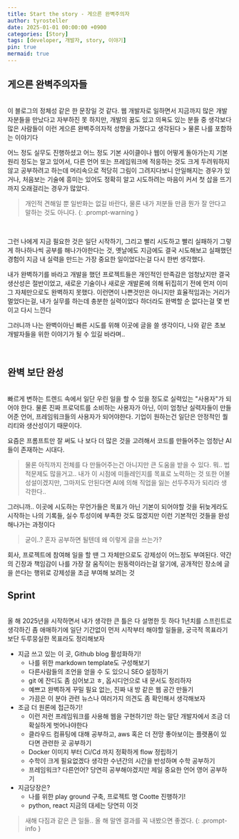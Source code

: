 ```yaml
---
title: Start the story - 게으른 완벽주의자
author: tyrosteller
date: 2025-01-01 00:00:00 +0900
categories: [Story]
tags: [developer, 개발자, story, 이야기]
pin: true
mermaid: true
---
```


## 게으른 완벽주의자들

<br>
이 블로그의 정체성 같은 한 문장일 것 같다.
웹 개발자로 일하면서 지금까지 많은 개발자분들을 만났다고 자부하진 못 하지만, 개발의 꿈도 있고 의욕도 있는 분들 중 생각보다 많은 사람들이 이런 게으른 완벽주의자적 성향을 가졌다고 생각된다
> 물론 나를 포함하는 이야기다

어느 정도 실무도 진행하셨고 어느 정도 기본 사이클이나 웹이 어떻게 돌아가는지 기본 원리 정도는 알고 있어서, 다른 언어 또는 프레임워크에 적응하는 것도 크게 두려워하지 않고 공부하려고 하는데
머리속으로 적당히 그림이 그려지다보니 안일해지는 경우가 있거나, 처음보는 기술에 흥미는 있어도 정확히 알고 시도하려는 마음이 커서 첫 삽을 뜨기까지 오래걸리는 경우가 많았다.

> 개인적 견해일 뿐 일반화는 없길 바란다, 물론 내가 저분들 만큼 뭔가 잘 안다고 말하는 것도 아니다.
{: .prompt-warning }

<br>


그런 나에게 지금 필요한 것은 일단 시작하기, 그리고 빨리 시도하고 빨리 실패하기 그렇게 하나하나씩 공부를 해나가야한다는 것, 옛날에도 지금에도 결국 시도해보고 실패했던 경험이 지금 내 실력을 만드는 가장 중요한 일이었다는걸 다시 한번 생각했다.

내가 완벽하기를 바라고 개발을 했던 프로젝트들은 개인적인 만족감은 엄청났지만 결국 생산성은 절반이었고, 새로운 기술이나 새로운 개발론에 의해 뒤집히기 전에 먼저 이미 그 자체만으로도 완벽하지 못했다.
이런면이 나쁜것만은 아니지만 효율적임과는 거리가 멀었다는걸, 내가 실무를 하는데 충분한 실력이었다 하더라도 완벽할 순 없다는걸 몇 번이고 다시 느낀다

그러니까 나는 완벽이아닌 빠른 시도를 위해 이곳에 글을 쓸 생각이다, 나와 같은 초보 개발자들을 위한 이야기가 될 수 있길 바라며..


<br>

## 완벽 보단 완성

<br>
빠르게 변하는 트렌드 속에서 일단 우린 일을 할 수 있을 정도로 실력있는 "사용자"가 되어야 한다.
물론 진짜 프로덕트를 소비하는 사용자가 아닌, 이미 엄청난 실력자들이 만들어준 언어, 프레임워크들의 사용자가 되어야한다. 기업이 원하는건 일단은 안정적인 퀄리티와 생산성이기 때문이다.

요즘은 프롬프트만 잘 써도 나 보다 더 많은 것을 고려해서 코드를 만들어주는 엄청난 AI들이 존재하는 시대다.
> 물론 아직까지 전체를 다 만들어주는건 아니지만 큰 도움을 받을 수 있다. 뭐.. 법적문제도 많을거고..
내가 이 시점에 미들레인지를 목표로 노력하는 것 또한 어불성설이겠지만, 그마저도 안된다면 AI에 의해 직업을 잃는 선두주자가 되리라 생각한다..

그러니까.. 이곳에 시도하는 무언가들은 목표가 아닌 기본이 되어야할 것을 뒤늦게라도 시작하는 나의 기록들, 실수 투성이에 부족한 것도 많겠지만 이런 기본적인 것들을 완성해나가는 과정이다


> 굳이..? 혼자 공부하면 될텐데 왜 이렇게 글을 쓰는가?

회사, 프로젝트에 참여해 일을 할 땐 그 자체만으로도 강제성이 어느정도 부여된다. 약간의 긴장과 책임감이 나를 가장 잘 움직이는 원동력이라는걸 알기에, 공개적인 장소에 글을 쓴다는 행위로 강제성을 조금 부여해 보려는 것



## Sprint

<br>
올 해 2025년을 시작하면서 내가 생각한 큰 틀은 다 설명한 듯 하다
1년치를 스프린트로 생각하긴 좀 애매하기에 일단 기간없이 먼저 시작부터 해야할 일들을, 궁극적 목표라기보단 두루뭉실한 목표라도 정리해보자

- 지금 쓰고 있는 이 곳, Github blog 활성화하기!
    - 나를 위한 markdown template도 구성해보기
    - 다른사람들의 조언을 얻을 수 도 있으니 SEO 설정하기
    - git 에 잔디도 좀 심어보고 ㅎ, 옵시디언으로 내 문서도 정리하자
    - 예쁘고 완벽하게 꾸밀 필요 없는, 진짜 내 방 같은 웹 공간 만들기
    - 가끔은 이 분야 관련 뉴스나 여러가지 의견도 좀 확인해서 생각해보자
- 조금 더 원론에 접근하기!
    - 이런 저런 프레임워크를 사용해 웹을 구현하기만 하는 말단 개발자에서 조금 더 확실하게 벗어나야한다
    - 클라우드 컴퓨팅에 대해 공부하고, aws 혹은 더 전망 좋아보이는 플랫폼이 있다면 관련한 곳 공부하기
    - Docker 이미지 부터 Ci/Cd 까지 정확하게 flow 정립하기
    - 수학이 크게 필요없겠다 생각한 수년간의 시간을 반성하며 수학 공부하기
    - 프레임워크? 다른언어? 당연히 공부해야겠지만 제일 중요한 언어 영어 공부하기
- 지금당장은?
    - 나를 위한 play ground 구축, 프로젝트 명 Cootte 진행하기!
    - python, react 지금의 대세는 당연히 이것



> 새해 다짐과 같은 큰 일들.. 올 해 말엔 결과를 꼭 내봤으면 좋겠다.
{: .prompt-info }





